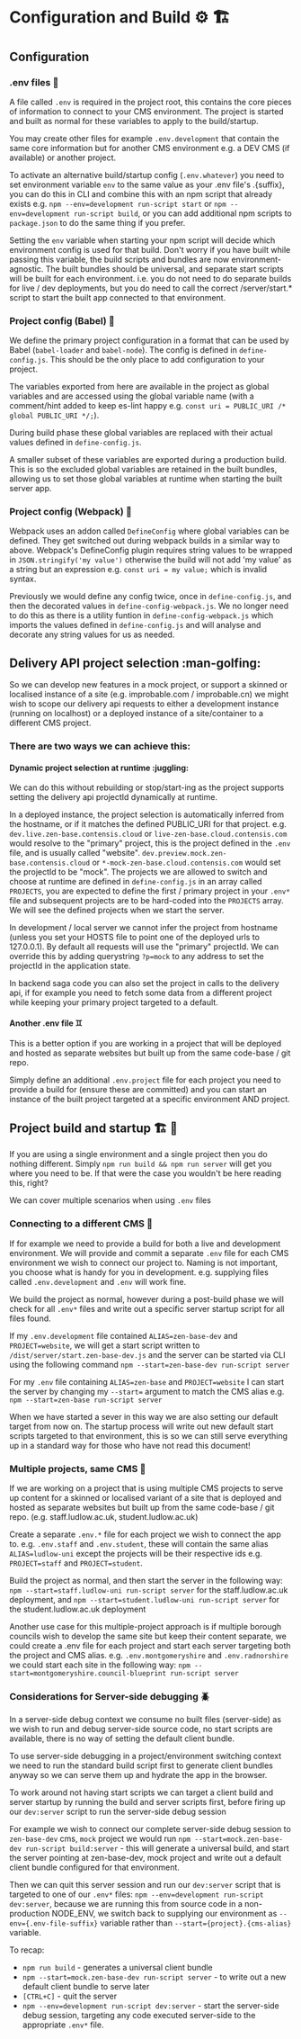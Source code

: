 # Configuration and Build :gear: :building_construction:

## Configuration

### .env files :lizard:

A file called `.env` is required in the project root, this contains the core pieces of information to connect to your CMS environment. The project is started and built as normal for these variables to apply to the build/startup.

You may create other files for example `.env.development` that contain the same core information but for another CMS environment e.g. a DEV CMS (if available) or another project.

To activate an alternative build/startup config (`.env.whatever`) you need to set environment variable `env` to the same value as your .env file's .{suffix}, you can do this in CLI and combine this with an npm script that already exists e.g. `npm --env=development run-script start` or `npm --env=development run-script build`, or you can add additional npm scripts to `package.json` to do the same thing if you prefer.

Setting the `env` variable when starting your npm script will decide which environment config is used for that build. Don't worry if you have built while passing this variable, the build scripts and bundles are now environment-agnostic. The built bundles should be universal, and separate start scripts will be built for each environment. i.e. you do not need to do separate builds for live / dev deployments, but you do need to call the correct /server/start.* script to start the built app connected to that environment.

### Project config (Babel) :space_invader:

We define the primary project configuration in a format that can be used by Babel (`babel-loader` and `babel-node`). The config is defined in `define-config.js`. This should be the only place to add configuration to your project.

The variables exported from here are available in the project as global variables and are accessed using the global variable name (with a comment/hint added to keep es-lint happy e.g. `const uri = PUBLIC_URI /* global PUBLIC_URI */;`).

During build phase these global variables are replaced with their actual values defined in `define-config.js`.

A smaller subset of these variables are exported during a production build. This is so the excluded global variables are retained in the built bundles, allowing us to set those global variables at runtime when starting the built server app.

### Project config (Webpack) :construction_worker:

Webpack uses an addon called `DefineConfig` where global variables can be defined. They get switched out during webpack builds in a similar way to above. Webpack's DefineConfig plugin requires string values to be wrapped in `JSON.stringify('my value')` otherwise the build will not add 'my value' as a string but an expression e.g. `const uri = my value;` which is invalid syntax.

Previously we would define any config twice, once in `define-config.js`, and then the decorated values in `define-config-webpack.js`. We no longer need to do this as there is a utility funtion in `define-config-webpack.js` which imports the values defined in `define-config.js` and will analyse and decorate any string values for us as needed.

## Delivery API project selection :man-golfing:

So we can develop new features in a mock project, or support a skinned or localised instance of a site (e.g. improbable.com / improbable.cn) we might wish to scope our delivery api requests to either a development instance (running on localhost) or a deployed instance of a site/container to a different CMS project.

### There are two ways we can achieve this:

#### Dynamic project selection at runtime :juggling:

We can do this without rebuilding or stop/start-ing as the project supports setting the delivery api projectId dynamically at runtime.

In a deployed instance, the project selection is automatically inferred from the hostname, or if it matches the defined PUBLIC_URI for that project. e.g. `dev.live.zen-base.contensis.cloud` or `live-zen-base.cloud.contensis.com` would resolve to the "primary" project, this is the project defined in the `.env` file, and is usually called "website". `dev.preview.mock.zen-base.contensis.cloud` or `*-mock-zen-base.cloud.contensis.com` would set the projectId to be "mock". The projects we are allowed to switch and choose at runtime are defined in `define-config.js` in an array called `PROJECTS`, you are expected to define the first / primary project in your `.env*` file and subsequent projects are to be hard-coded into the `PROJECTS` array. We will see the defined projects when we start the server.

In development / local server we cannot infer the project from hostname (unless you set your HOSTS file to point one of the deployed urls to 127.0.0.1). By default all requests will use the "primary" projectId. We can override this by adding querystring `?p=mock` to any address to set the projectId in the application state.

In backend saga code you can also set the project in calls to the delivery api, if for example you need to fetch some data from a different project while keeping your primary project targeted to a default.

#### Another .env file :gemini:

This is a better option if you are working in a project that will be deployed and hosted as separate websites but built up from the same code-base / git repo.

Simply define an additional `.env.project` file for each project you need to provide a build for (ensure these are committed) and you can start an instance of the built project targeted at a specific environment AND project.

## Project build and startup :building_construction: :vertical_traffic_light:

If you are using a single environment and a single project then you do nothing different. Simply `npm run build && npm run server` will get you where you need to be. If that were the case you wouldn't be here reading this, right?

We can cover multiple scenarios when using `.env` files

### Connecting to a different CMS :couple:

If for example we need to provide a build for both a live and development environment. We will provide and commit a separate `.env` file for each CMS environment we wish to connect our project to. Naming is not important, you choose what is handy for you in development. e.g. supplying files called `.env.development` and `.env` will work fine.

We build the project as normal, however during a post-build phase we will check for all `.env*` files and write out a specific server startup script for all files found.

If my `.env.development` file contained `ALIAS=zen-base-dev` and `PROJECT=website`, we will get a start script written to `/dist/server/start.zen-base-dev.js` and the server can be started via CLI using the following command `npm --start=zen-base-dev run-script server`

For my `.env` file containing `ALIAS=zen-base` and `PROJECT=website` I can start the server by changing my `--start=` argument to match the CMS alias e.g. `npm --start=zen-base run-script server`

When we have started a sever in this way we are also setting our default target from now on. The startup process will write out new default start scripts targeted to that environment, this is so we can still serve everything up in a standard way for those who have not read this document!

### Multiple projects, same CMS :two_men_holding_hands:

If we are working on a project that is using multiple CMS projects to serve up content for a skinned or localised variant of a site that is deployed and hosted as separate websites but built up from the same code-base / git repo. (e.g. staff.ludlow.ac.uk, student.ludlow.ac.uk)

Create a separate `.env.*` file for each project we wish to connect the app to. e.g. `.env.staff` and `.env.student`, these will contain the same alias `ALIAS=ludlow-uni` except the projects will be their respective ids e.g. `PROJECT=staff` and `PROJECT=student`.

Build the project as normal, and then start the server in the following way: `npm --start=staff.ludlow-uni run-script server` for the staff.ludlow.ac.uk deployment, and `npm --start=student.ludlow-uni run-script server` for the student.ludlow.ac.uk deployment

Another use case for this multiple-project approach is if multiple borough councils wish to develop the same site but keep their content separate, we could create a .env file for each project and start each server targeting both the project and CMS alias. e.g. `.env.montgomeryshire` and `.env.radnorshire` we could start each site in the following way: `npm --start=montgomeryshire.council-blueprint run-script server`

### Considerations for Server-side debugging :beetle:

In a server-side debug context we consume no built files (server-side) as we wish to run and debug server-side source code, no start scripts are available, there is no way of setting the default client bundle.

To use server-side debugging in a project/environment switching context we need to run the standard build script first to generate client bundles anyway so we can serve them up and hydrate the app in the browser.

To work around not having start scripts we can target a client build and server startup by running the build and server scripts first, before firing up our `dev:server` script to run the server-side debug session

For example we wish to connect our complete server-side debug session to `zen-base-dev` cms, `mock` project we would run `npm --start=mock.zen-base-dev run-script build:server` - this will generate a universal build, and start the server pointing at zen-base-dev, mock project and write out a default client bundle configured for that environment.

Then we can quit this server session and run our `dev:server` script that is targeted to one of our `.env*` files: `npm --env=development run-script dev:server`, because we are running this from source code in a non-production NODE_ENV, we switch back to supplying our environment as `--env={.env-file-suffix}` variable rather than `--start={project}.{cms-alias}` variable.

To recap:

- `npm run build` - generates a universal client bundle
- `npm --start=mock.zen-base-dev run-script server` - to write out a new default client bundle to serve later
- `[CTRL+C]` - quit the server
- `npm --env=development run-script dev:server` - start the server-side debug session, targeting any code executed server-side to the appropriate `.env*` file.
